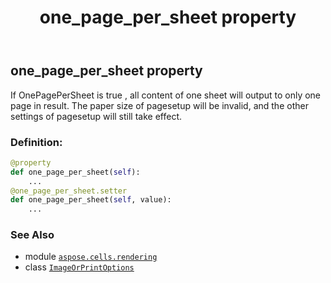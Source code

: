﻿---
title: one_page_per_sheet property
second_title: Aspose.Cells for Python via .NET API References
description: 
type: docs
weight: 190
url: /aspose.cells.rendering/imageorprintoptions/one_page_per_sheet/
is_root: false
---

## one_page_per_sheet property


If OnePagePerSheet is true , all content of one sheet will output to only one page in result. 
The paper size of pagesetup will be invalid, and the other settings of pagesetup 
will still take effect.
### Definition:
```python
@property
def one_page_per_sheet(self):
    ...
@one_page_per_sheet.setter
def one_page_per_sheet(self, value):
    ...
```

### See Also
* module [`aspose.cells.rendering`](../../)
* class [`ImageOrPrintOptions`](/cells/python-net/aspose.cells.rendering/imageorprintoptions)
